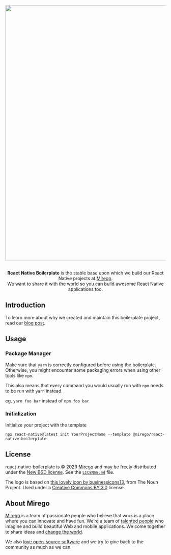 <div align="center">
  <img width="800" src="https://github.com/mirego/react-native-boilerplate/assets/11348/acf7cb8b-3db7-42f0-a9ad-4bcde135b95b" /><br /><br />
  
  <p>
    <strong>React Native Boilerplate</strong> is the stable base upon which we build our React Native projects at <a href="https://www.mirego.com">Mirego</a>.<br>We want to share it with the world so you can build awesome React Native applications too.
  </p>
</div>

## Introduction

To learn more about why we created and maintain this boilerplate project, read our [blog post](https://shift.mirego.com/en/boilerplate-projects).

## Usage

### Package Manager

Make sure that `yarn` is correctly configured before using the boilerplate. Otherwise, you might encounter some packaging errors when using other tools like `npm`.

This also means that every command you would usually run with `npm` needs to be run with `yarn` instead.

eg. `yarn foo bar` instead of `npm foo bar`

### Initialization

Initialize your project with the template

```
npx react-native@latest init YourProjectName --template @mirego/react-native-boilerplate
```

## License

react-native-boilerplate is © 2023 [Mirego](https://www.mirego.com) and may be freely distributed under the [New BSD license](http://opensource.org/licenses/BSD-3-Clause). See the [`LICENSE.md`](./LICENSE.md) file.

The logo is based on [this lovely icon by businessicons13](https://thenounproject.com/icon/science-2583979/), from The Noun Project. Used under a [Creative Commons BY 3.0](http://creativecommons.org/licenses/by/3.0/) license.

## About Mirego

[Mirego](https://www.mirego.com) is a team of passionate people who believe that work is a place where you can innovate and have fun. We’re a team of [talented people](https://life.mirego.com) who imagine and build beautiful Web and mobile applications. We come together to share ideas and [change the world](http://www.mirego.org).

We also [love open-source software](https://open.mirego.com) and we try to give back to the community as much as we can.
